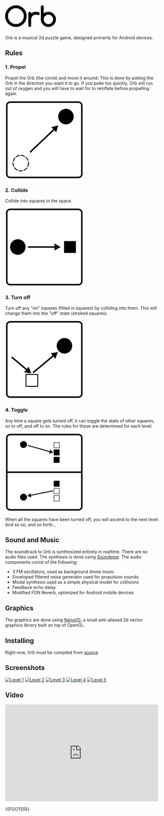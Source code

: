 # ![Orb](img/logo.png)
Orb is a musical 2d puzzle game, designed primarily for Android devices. 

## Rules
### 1. Propel
Propel the Orb (the circle) and move it around. This is done by poking the
Orb in the direction you want it to go. If you poke too quickly, Orb will
run out of oxygen and you will have to wait for to reinflate before propelling
again.

![Propel](img/rule_propel.png)
### 2. Collide
Collide into squares in the space. 

![Collide](img/rule_collide.png)
### 3. Turn off
Turn off any "on" squares (filled in squares) by colliding into them. This
will change them into the "off" state (stroked squares). 

![Turn off](img/rule_turnoff.png)
### 4. Toggle
Any time a square gets turned off, it can toggle the state of other 
squares, on to off, and off to on. The rules for these are determined for
each level.

![Toggle](img/rule_toggle.png)


When all the squares have been turned off, you will ascend to the next level.
And so on, and so forth...

## Sound and Music

The soundtrack to Orb is synthesized entirely in realtime.  There are no
audio files used. The synthesis is done using
[Soundpipe](https://pbat.ch/proj/soundpipe.html). The audio components conist of the following:

- 3 FM oscillators, used as background drone music
- Enveloped filtered noise generator used for propulsion sounds
- Modal synthesis used as a simple physical model for collisions
- Feedback echo delay
- Modified FDN Reverb, optimized for Android mobile devices

## Graphics

The graphics are done using [NanoVG](https://github.com/memononen/nanovg),
a small anti-aliased 2d vector graphics library built on top of OpenGL. 


## Installing
Right now, Orb must be compiled from
[source](http://git.sr.ht/~pbatch/orb).

## Screenshots
[![Level 1](img/orblevel1.png)](img/orblevel1.png)
[![Level 2](img/orblevel2.png)](img/orblevel2.png)
[![Level 3](img/orblevel3.png)](img/orblevel3.png)
[![Level 4](img/orblevel4.png)](img/orblevel4.png)
[![Level 5](img/orblevel5.png)](img/orblevel5.png)

## Video

<iframe width="500" height="315" src="https://www.youtube.com/embed/Q3QjTMByalk" frameborder="0" allowfullscreen></iframe>

{{FOOTER}}
